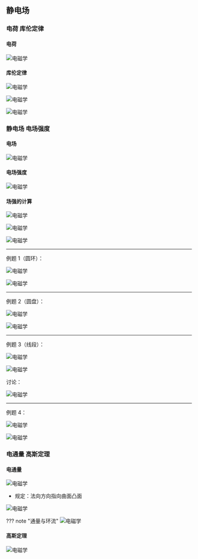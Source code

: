 ## 静电场

### 电荷 库伦定律

#### 电荷

![电磁学](./images/电磁学/pin-05-19.png)

#### 库伦定律

![电磁学](./images/电磁学/pin-05-19_1.png)

![电磁学](./images/电磁学/pin-05-19_2.png)

![电磁学](./images/电磁学/pin-05-19_3.png)

### 静电场 电场强度

#### 电场

![电磁学](./images/电磁学/pin-05-19_4.png)

#### 电场强度

![电磁学](./images/电磁学/pin-05-19_5.png)

#### 场强的计算

![电磁学](./images/电磁学/pin-05-19_6.png)

![电磁学](./images/电磁学/pin-05-19_7.png)

![电磁学](./images/电磁学/pin-05-19_8.png)

------

例题 1（圆环）：

![电磁学](./images/电磁学/pin-05-19_9.png)

![电磁学](./images/电磁学/pin-05-19_10.png)

------

例题 2（圆盘）：

![电磁学](./images/电磁学/pin-05-19_11.png)

![电磁学](./images/电磁学/pin-05-19_12.png)

------

例题 3（线段）：

![电磁学](./images/电磁学/pin-05-19_13.png)

![电磁学](./images/电磁学/pin-05-22.png)

讨论：

![电磁学](./images/电磁学/pin-05-22_1.png)

------

例题 4：

![电磁学](./images/电磁学/pin-05-22_2.png)

![电磁学](./images/电磁学/pin-05-22_3.png)

### 电通量 高斯定理

#### 电通量

![电磁学](./images/电磁学/pin-05-22_4.png)

- 规定：法向方向指向曲面凸面

![电磁学](./images/电磁学/pin-05-22_5.png)

??? note "通量与环流"
	![电磁学](./images/电磁学/pin-05-22_6.png)

#### 高斯定理

![电磁学](./images/电磁学/pin-05-22_7.png)

